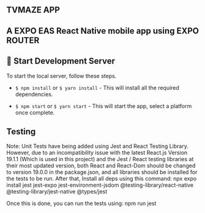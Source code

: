 
## TVMAZE APP

## A EXPO EAS React Native mobile app using EXPO ROUTER

## 🚀 Start Development Server

To start the local server, follow these steps.

- `$ npm install` or `$ yarn install` - This will install all the required dependencies.

- `$ npm start` or `$ yarn start` - This will start the app, select a platform once complete.

## Testing

Note: Unit Tests have being added using Jest and React Testing Library. However, due to an incompatibility issue with the latest React.js Version 19.1.1 (Which is used in this project) and the Jest / React testing libraries at their most updated version, both React and React-Dom should be changed to version 19.0.0 in the package.json, and all libraries should be installed for the tests to be run. After that, Install all deps using this command:
  npx expo install jest jest-expo jest-environment-jsdom @testing-library/react-native @testing-library/jest-native @types/jest

Once this is done, you can run the tests using: 
  npm run jest
